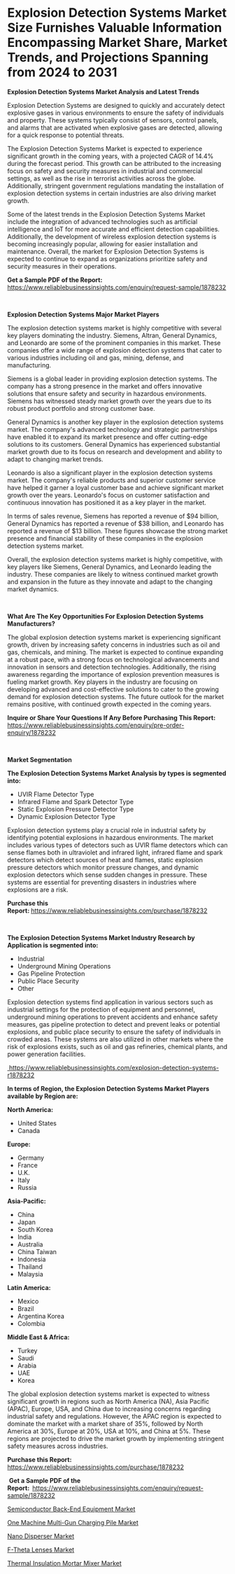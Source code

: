 <p><h1>Explosion Detection Systems Market Size Furnishes Valuable Information Encompassing Market Share, Market Trends, and Projections Spanning from 2024 to 2031</h1></p><p><strong>Explosion Detection Systems Market Analysis and Latest Trends</strong></p>
<p><p>Explosion Detection Systems are designed to quickly and accurately detect explosive gases in various environments to ensure the safety of individuals and property. These systems typically consist of sensors, control panels, and alarms that are activated when explosive gases are detected, allowing for a quick response to potential threats.</p><p>The Explosion Detection Systems Market is expected to experience significant growth in the coming years, with a projected CAGR of 14.4% during the forecast period. This growth can be attributed to the increasing focus on safety and security measures in industrial and commercial settings, as well as the rise in terrorist activities across the globe. Additionally, stringent government regulations mandating the installation of explosion detection systems in certain industries are also driving market growth.</p><p>Some of the latest trends in the Explosion Detection Systems Market include the integration of advanced technologies such as artificial intelligence and IoT for more accurate and efficient detection capabilities. Additionally, the development of wireless explosion detection systems is becoming increasingly popular, allowing for easier installation and maintenance. Overall, the market for Explosion Detection Systems is expected to continue to expand as organizations prioritize safety and security measures in their operations.</p></p>
<p><strong>Get a Sample PDF of the Report:&nbsp;</strong> <a href="https://www.reliablebusinessinsights.com/enquiry/request-sample/1878232">https://www.reliablebusinessinsights.com/enquiry/request-sample/1878232</a></p>
<p>&nbsp;</p>
<p><strong>Explosion Detection Systems Major Market Players</strong></p>
<p><p>The explosion detection systems market is highly competitive with several key players dominating the industry. Siemens, Altran, General Dynamics, and Leonardo are some of the prominent companies in this market. These companies offer a wide range of explosion detection systems that cater to various industries including oil and gas, mining, defense, and manufacturing.</p><p>Siemens is a global leader in providing explosion detection systems. The company has a strong presence in the market and offers innovative solutions that ensure safety and security in hazardous environments. Siemens has witnessed steady market growth over the years due to its robust product portfolio and strong customer base.</p><p>General Dynamics is another key player in the explosion detection systems market. The company's advanced technology and strategic partnerships have enabled it to expand its market presence and offer cutting-edge solutions to its customers. General Dynamics has experienced substantial market growth due to its focus on research and development and ability to adapt to changing market trends.</p><p>Leonardo is also a significant player in the explosion detection systems market. The company's reliable products and superior customer service have helped it garner a loyal customer base and achieve significant market growth over the years. Leonardo's focus on customer satisfaction and continuous innovation has positioned it as a key player in the market.</p><p>In terms of sales revenue, Siemens has reported a revenue of $94 billion, General Dynamics has reported a revenue of $38 billion, and Leonardo has reported a revenue of $13 billion. These figures showcase the strong market presence and financial stability of these companies in the explosion detection systems market.</p><p>Overall, the explosion detection systems market is highly competitive, with key players like Siemens, General Dynamics, and Leonardo leading the industry. These companies are likely to witness continued market growth and expansion in the future as they innovate and adapt to the changing market dynamics.</p></p>
<p>&nbsp;</p>
<p><strong>What Are The Key Opportunities For Explosion Detection Systems Manufacturers?</strong></p>
<p><p>The global explosion detection systems market is experiencing significant growth, driven by increasing safety concerns in industries such as oil and gas, chemicals, and mining. The market is expected to continue expanding at a robust pace, with a strong focus on technological advancements and innovation in sensors and detection technologies. Additionally, the rising awareness regarding the importance of explosion prevention measures is fueling market growth. Key players in the industry are focusing on developing advanced and cost-effective solutions to cater to the growing demand for explosion detection systems. The future outlook for the market remains positive, with continued growth expected in the coming years.</p></p>
<p><strong>Inquire or Share Your Questions If Any Before Purchasing This Report:</strong> <a href="https://www.reliablebusinessinsights.com/enquiry/pre-order-enquiry/1878232">https://www.reliablebusinessinsights.com/enquiry/pre-order-enquiry/1878232</a></p>
<p>&nbsp;</p>
<p><strong>Market Segmentation</strong></p>
<p><strong>The Explosion Detection Systems Market Analysis by types is segmented into:</strong></p>
<p><ul><li>UVIR Flame Detector Type</li><li>Infrared Flame and Spark Detector Type</li><li>Static Explosion Pressure Detector Type</li><li>Dynamic Explosion Detector Type</li></ul></p>
<p><p>Explosion detection systems play a crucial role in industrial safety by identifying potential explosions in hazardous environments. The market includes various types of detectors such as UVIR flame detectors which can sense flames both in ultraviolet and infrared light, infrared flame and spark detectors which detect sources of heat and flames, static explosion pressure detectors which monitor pressure changes, and dynamic explosion detectors which sense sudden changes in pressure. These systems are essential for preventing disasters in industries where explosions are a risk.</p></p>
<p><strong>Purchase this Report:&nbsp;</strong><a href="https://www.reliablebusinessinsights.com/purchase/1878232">https://www.reliablebusinessinsights.com/purchase/1878232</a></p>
<p>&nbsp;</p>
<p><strong>The Explosion Detection Systems Market Industry Research by Application is segmented into:</strong></p>
<p><ul><li>Industrial</li><li>Underground Mining Operations</li><li>Gas Pipeline Protection</li><li>Public Place Security</li><li>Other</li></ul></p>
<p><p>Explosion detection systems find application in various sectors such as industrial settings for the protection of equipment and personnel, underground mining operations to prevent accidents and enhance safety measures, gas pipeline protection to detect and prevent leaks or potential explosions, and public place security to ensure the safety of individuals in crowded areas. These systems are also utilized in other markets where the risk of explosions exists, such as oil and gas refineries, chemical plants, and power generation facilities.</p></p>
<p><a href="https://www.reliablebusinessinsights.com/explosion-detection-systems-r1878232">&nbsp;https://www.reliablebusinessinsights.com/explosion-detection-systems-r1878232</a></p>
<p><strong>In terms of Region, the Explosion Detection Systems Market Players available by Region are:</strong></p>
<p>
    <p> <strong> North America: </strong>
        <ul>
            <li>United States</li>
            <li>Canada</li>
        </ul>
        </p> 
    <p> <strong> Europe: </strong>
        <ul>
            <li>Germany</li>
            <li>France</li>
            <li>U.K.</li>
            <li>Italy</li>
            <li>Russia</li>
        </ul>
        </p> 
    <p> <strong> Asia-Pacific: </strong>
        <ul>
            <li>China</li>
            <li>Japan</li>
            <li>South Korea</li>
            <li>India</li>
            <li>Australia</li>
            <li>China Taiwan</li>
            <li>Indonesia</li>
            <li>Thailand</li>
            <li>Malaysia</li>
        </ul>
        </p> 
    <p> <strong> Latin America: </strong>
        <ul>
            <li>Mexico</li>
            <li>Brazil</li>
            <li>Argentina Korea</li>
            <li>Colombia</li>
        </ul>
        </p> 
    <p> <strong> Middle East & Africa: </strong>
        <ul>
            <li>Turkey</li>
            <li>Saudi</li>
            <li>Arabia</li>
            <li>UAE</li>
            <li>Korea</li>
        </ul>
    </p>
    </p>
<p><p>The global explosion detection systems market is expected to witness significant growth in regions such as North America (NA), Asia Pacific (APAC), Europe, USA, and China due to increasing concerns regarding industrial safety and regulations. However, the APAC region is expected to dominate the market with a market share of 35%, followed by North America at 30%, Europe at 20%, USA at 10%, and China at 5%. These regions are projected to drive the market growth by implementing stringent safety measures across industries.</p></p>
<p><strong>Purchase this Report: </strong><a href="https://www.reliablebusinessinsights.com/purchase/1878232">https://www.reliablebusinessinsights.com/purchase/1878232</a></p>
<p>&nbsp;<strong>Get a Sample PDF of the Report:&nbsp;&nbsp;</strong><a href="https://www.reliablebusinessinsights.com/enquiry/request-sample/1878232">https://www.reliablebusinessinsights.com/enquiry/request-sample/1878232</a></p>
<p><strong></strong></p>
<p><p><a href="https://github.com/dmmanir420/Market-Research-Report-List-2/blob/main/semiconductor-back-end-equipment-market.md">Semiconductor Back-End Equipment Market</a></p><p><a href="https://github.com/gcimaudf65/Market-Research-Report-List-2/blob/main/one-machine-multi-gun-charging-pile-market.md">One Machine Multi-Gun Charging Pile Market</a></p><p><a href="https://github.com/sardarp081/Market-Research-Report-List-2/blob/main/nano-disperser-market.md">Nano Disperser Market</a></p><p><a href="https://github.com/susanjprice2023/Market-Research-Report-List-2/blob/main/f-theta-lenses-market.md">F-Theta Lenses Market</a></p><p><a href="https://github.com/waylose1223/Market-Research-Report-List-2/blob/main/thermal-insulation-mortar-mixer-market.md">Thermal Insulation Mortar Mixer Market</a></p></p>